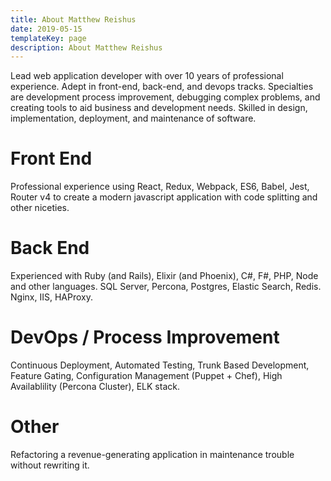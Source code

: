 ```yaml
---
title: About Matthew Reishus
date: 2019-05-15
templateKey: page
description: About Matthew Reishus
---
```


Lead web application developer with over 10 years of professional experience. Adept in front-end, back-end, and devops tracks.  Specialties are development process improvement, debugging complex problems, and creating tools to aid business and development needs. Skilled in design, implementation, deployment, and maintenance of software. 

# Front End

Professional experience using React, Redux, Webpack, ES6, Babel, Jest, Router v4 to create a modern javascript application with code splitting and other niceties.

# Back End

Experienced with Ruby (and Rails), Elixir (and Phoenix), C#, F#, PHP, Node and other languages.  SQL Server, Percona, Postgres, Elastic Search, Redis. Nginx, IIS, HAProxy.

# DevOps / Process Improvement

Continuous Deployment, Automated Testing, Trunk Based Development, Feature Gating, Configuration Management (Puppet + Chef), High Availablility (Percona Cluster), ELK stack.

# Other

Refactoring a revenue-generating application in maintenance trouble without rewriting it.

